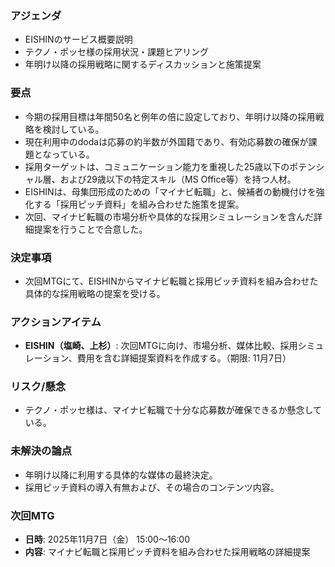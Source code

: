 ### アジェンダ
- EISHINのサービス概要説明
- テクノ・ポッセ様の採用状況・課題ヒアリング
- 年明け以降の採用戦略に関するディスカッションと施策提案

### 要点
- 今期の採用目標は年間50名と例年の倍に設定しており、年明け以降の採用戦略を検討している。
- 現在利用中のdodaは応募の約半数が外国籍であり、有効応募数の確保が課題となっている。
- 採用ターゲットは、コミュニケーション能力を重視した25歳以下のポテンシャル層、および29歳以下の特定スキル（MS Office等）を持つ人材。
- EISHINは、母集団形成のための「マイナビ転職」と、候補者の動機付けを強化する「採用ピッチ資料」を組み合わせた施策を提案。
- 次回、マイナビ転職の市場分析や具体的な採用シミュレーションを含んだ詳細提案を行うことで合意した。

### 決定事項
- 次回MTGにて、EISHINからマイナビ転職と採用ピッチ資料を組み合わせた具体的な採用戦略の提案を受ける。

### アクションアイテム
- **EISHIN（塩崎、上杉）**: 次回MTGに向け、市場分析、媒体比較、採用シミュレーション、費用を含む詳細提案資料を作成する。（期限: 11月7日）

### リスク/懸念
- テクノ・ポッセ様は、マイナビ転職で十分な応募数が確保できるか懸念している。

### 未解決の論点
- 年明け以降に利用する具体的な媒体の最終決定。
- 採用ピッチ資料の導入有無および、その場合のコンテンツ内容。

### 次回MTG
- **日時**: 2025年11月7日（金） 15:00〜16:00
- **内容**: マイナビ転職と採用ピッチ資料を組み合わせた採用戦略の詳細提案